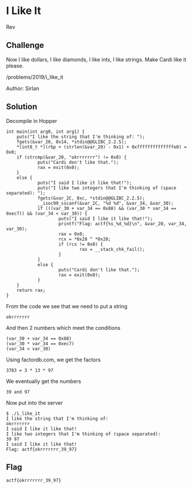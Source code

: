 # I Like It
Rev

## Challenge 

Now I like dollars, I like diamonds, I like ints, I like strings. Make Cardi like it please.

/problems/2019/i_like_it

Author: SirIan

## Solution

Decompile in Hopper

	int main(int arg0, int arg1) {
	    puts("I like the string that I'm thinking of: ");
	    fgets(&var_20, 0x14, *stdin@@GLIBC_2.2.5);
	    *(int8_t *)(rbp + (strlen(&var_20) - 0x1) + 0xffffffffffffffe0) = 0x0;
	    if (strcmp(&var_20, "okrrrrrrr") != 0x0) {
	            puts("Cardi don't like that.");
	            rax = exit(0x0);
	    }
	    else {
	            puts("I said I like it like that!");
	            puts("I like two integers that I'm thinking of (space separated): ");
	            fgets(&var_2C, 0xc, *stdin@@GLIBC_2.2.5);
	            __isoc99_sscanf(&var_2C, "%d %d", &var_34, &var_30);
	            if (((var_30 + var_34 == 0x88) && (var_30 * var_34 == 0xec7)) && (var_34 < var_30)) {
	                    puts("I said I like it like that!");
	                    printf("Flag: actf{%s_%d_%d}\n", &var_20, var_34, var_30);
	                    rax = 0x0;
	                    rcx = *0x28 ^ *0x28;
	                    if (rcx != 0x0) {
	                            rax = __stack_chk_fail();
	                    }
	            }
	            else {
	                    puts("Cardi don't like that.");
	                    rax = exit(0x0);
	            }
	    }
	    return rax;
	}

From the code we see that we need to put a string

	okrrrrrrr

And then 2 numbers which meet the conditions

	(var_30 + var_34 == 0x88)
	(var_30 * var_34 == 0xec7)
	(var_34 < var_30)

Using factordb.com, we get the factors

	3783 = 3 * 13 * 97

We eventually get the numbers

	39 and 97

Now put into the server

	$ ./i_like_it 
	I like the string that I'm thinking of: 
	okrrrrrrr
	I said I like it like that!
	I like two integers that I'm thinking of (space separated): 
	39 97
	I said I like it like that!
	Flag: actf{okrrrrrrr_39_97}

## Flag

	actf{okrrrrrrr_39_97}
